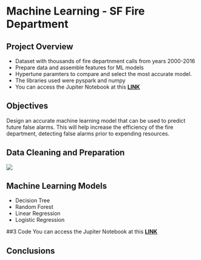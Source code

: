 # Machine Learning - SF Fire Department

## Project Overview
- Dataset with thousands of fire departnment calls from years 2000-2016
- Prepare data and assemble features for ML models
- Hypertune paramters to compare and select the most accurate model.
- The libraries used were pyspark and numpy
- You can access the Jupiter Notebook at this **[LINK](https://github.com/programTristan/FireDepartment_MachineLearning/blob/main/code/TristanAppleby_SF_FireDepartmentAnalysis.ipynb)**

## Objectives 
Design an accurate machine learning model that can be used to predict future false alarms. This will help increase the efficiency of the fire department, detecting false alarms prior to expending resources. 

## Data Cleaning and Preparation

[![](images/Sales_CSV2019.png)](https://github.com/programTristan/GroceryStore_Sales_Analysis/tree/main/csv_files)


## Machine Learning Models

- Decision Tree
- Random Forest 
- Linear Regression 
- Logistic Regression


##3 Code
You can access the Jupiter Notebook at this **[LINK](https://github.com/programTristan/FireDepartment_MachineLearning/blob/main/code/TristanAppleby_SF_FireDepartmentAnalysis.ipynb)**


## Conclusions
